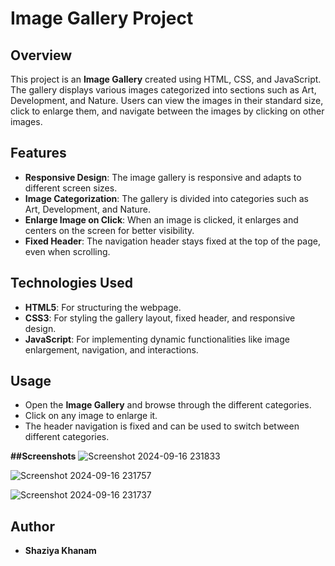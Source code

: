 # Image Gallery Project

## Overview

This project is an **Image Gallery** created using HTML, CSS, and JavaScript. The gallery displays various images categorized into sections such as Art, Development, and Nature. Users can view the images in their standard size, click to enlarge them, and navigate between the images by clicking on other images.

## Features

- **Responsive Design**: The image gallery is responsive and adapts to different screen sizes.
- **Image Categorization**: The gallery is divided into categories such as Art, Development, and Nature.
- **Enlarge Image on Click**: When an image is clicked, it enlarges and centers on the screen for better visibility.
- **Fixed Header**: The navigation header stays fixed at the top of the page, even when scrolling.

## Technologies Used

- **HTML5**: For structuring the webpage.
- **CSS3**: For styling the gallery layout, fixed header, and responsive design.
- **JavaScript**: For implementing dynamic functionalities like image enlargement, navigation, and interactions.

## Usage

- Open the **Image Gallery** and browse through the different categories.
- Click on any image to enlarge it.
- The header navigation is fixed and can be used to switch between different categories.


**##Screenshots**
![Screenshot 2024-09-16 231833](https://github.com/user-attachments/assets/6d5dbccd-ab28-4880-85a1-4c52718c9c5a)

![Screenshot 2024-09-16 231757](https://github.com/user-attachments/assets/0342f61a-c7e5-4d00-93b1-ac91c726cd75)

![Screenshot 2024-09-16 231737](https://github.com/user-attachments/assets/327b00ac-6794-4374-abc0-ae39b0d52821)


## Author

- **Shaziya Khanam**
